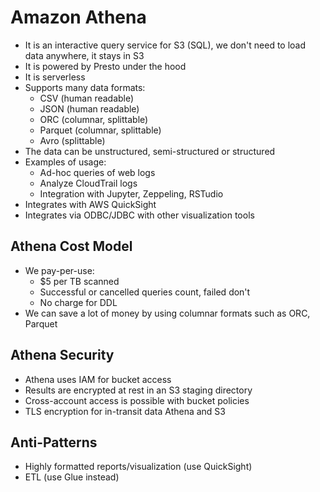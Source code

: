 # Amazon Athena

- It is an interactive query service for S3 (SQL), we don't need to load data anywhere, it stays in S3
- It is powered by Presto under the hood
- It is serverless
- Supports many data formats:
    - CSV (human readable)
    - JSON (human readable)
    - ORC (columnar, splittable)
    - Parquet (columnar, splittable)
    - Avro (splittable)
- The data can be unstructured, semi-structured or structured
- Examples of usage:
    - Ad-hoc queries of web logs
    - Analyze CloudTrail logs
    - Integration with Jupyter, Zeppeling, RSTudio
- Integrates with AWS QuickSight
- Integrates via ODBC/JDBC with other visualization tools

## Athena Cost Model

- We pay-per-use:
    - $5 per TB scanned
    - Successful or cancelled queries count, failed don't
    - No charge for DDL
- We can save a lot of money by using columnar formats such as ORC, Parquet

## Athena Security

- Athena uses IAM for bucket access
- Results are encrypted at rest in an S3 staging directory
- Cross-account access is possible with bucket policies
- TLS encryption for in-transit data Athena and S3

## Anti-Patterns

- Highly formatted reports/visualization (use QuickSight)
- ETL (use Glue instead)